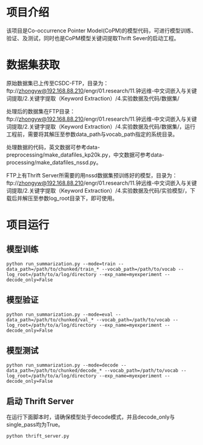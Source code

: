 # 项目介绍

该项目是Co-occurrence Pointer Model(CoPM)的模型代码，可进行模型训练、验证、及测试，同时也是CoPM模型关键词提取Thrift Sever的启动工程。

# 数据集获取

原始数据集已上传至CSDC-FTP，目录为：ftp://zhongyw@192.168.88.210/engr/01.research/11.钟远维-中文词嵌入与关键词提取/2.关键字提取（Keyword Extraction）/4.实验数据及代码/数据集/

处理后的数据集在FTP目录：ftp://zhongyw@192.168.88.210/engr/01.research/11.钟远维-中文词嵌入与关键词提取/2.关键字提取（Keyword Extraction）/4.实验数据及代码/数据集/，运行工程前，需要将其解压至参数data_path与vocab_path指定的系统目录。

处理数据的代码，英文数据可参考data-preprocessing/make_datafiles_kp20k.py，中文数据可参考data-processing/make_datafiles_nssd.py。

FTP上有Thrift Server所需要的用nssd数据集预训练好的模型，目录为：ftp://zhongyw@192.168.88.210/engr/01.research/11.钟远维-中文词嵌入与关键词提取/2.关键字提取（Keyword Extraction）/4.实验数据及代码/实验模型/，下载后并解压至参数log_root目录下，即可使用。

# 项目运行

## 模型训练

    python run_summarization.py --mode=train --data_path=/path/to/chunked/train_* --vocab_path=/path/to/vocab --log_root=/path/to/a/log/directory --exp_name=myexperiment --decode_only=False


## 模型验证

    python run_summarization.py --mode=eval --data_path=/path/to/chunked/val_* --vocab_path=/path/to/vocab --log_root=/path/to/a/log/directory --exp_name=myexperiment --decode_only=False

## 模型测试

    python run_summarization.py --mode=decode --data_path=/path/to/chunked/decode_* --vocab_path=/path/to/vocab --log_root=/path/to/a/log/directory --exp_name=myexperiment --decode_only=False

## 启动 Thrift Server

在运行下面脚本时，请确保模型处于decode模式，并且decode_only与single_pass均为True。

    python thrift_server.py
